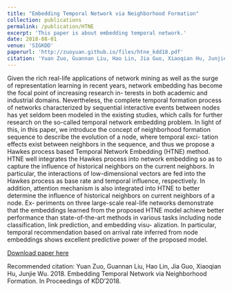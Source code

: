 ```yaml
---
title: "Embedding Temporal Network via Neighborhood Formation"
collection: publications
permalink: /publication/HTNE
excerpt: 'This paper is about embedding temporal network.'
date: 2018-08-01
venue: 'SIGKDD'
paperurl: 'http://zuoyuan.github.io/files/htne_kdd18.pdf'
citation: 'Yuan Zuo, Guannan Liu, Hao Lin, Jia Guo, Xiaoqian Hu, Junjie Wu. 2018. Embedding Temporal Network via Neighborhood Formation. In Proceedings of KDD’2018.'
---
```

Given the rich real-life applications of network mining as well as the surge of representation learning in recent years, network embedding has become the focal point of increasing research in- terests in both academic and industrial domains. Nevertheless, the complete temporal formation process of networks characterized by sequential interactive events between nodes has yet seldom been modeled in the existing studies, which calls for further research on the so-called temporal network embedding problem. In light of this, in this paper, we introduce the concept of neighborhood formation sequence to describe the evolution of a node, where temporal exci- tation effects exist between neighbors in the sequence, and thus we propose a Hawkes process based Temporal Network Embedding (HTNE) method. HTNE well integrates the Hawkes process into network embedding so as to capture the influence of historical neighbors on the current neighbors. In particular, the interactions of low-dimensional vectors are fed into the Hawkes process as base rate and temporal influence, respectively. In addition, attention mechanism is also integrated into HTNE to better determine the influence of historical neighbors on current neighbors of a node. Ex- periments on three large-scale real-life networks demonstrate that the embeddings learned from the proposed HTNE model achieve better performance than state-of-the-art methods in various tasks including node classification, link prediction, and embedding visu- alization. In particular, temporal recommendation based on arrival rate inferred from node embeddings shows excellent predictive power of the proposed model.

[Download paper here](http://zuoyuan.github.io/files/KDD18_paper_874.pdf)

Recommended citation: Yuan Zuo, Guannan Liu, Hao Lin, Jia Guo, Xiaoqian Hu, Junjie Wu. 2018. Embedding Temporal Network via Neighborhood Formation. In Proceedings of KDD’2018.